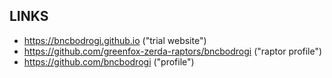 ## LINKS
- https://bncbodrogi.github.io ("trial website")
- https://github.com/greenfox-zerda-raptors/bncbodrogi ("raptor profile")
- https://github.com/bncbodrogi ("profile")
